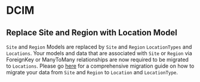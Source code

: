 # DCIM

## Replace Site and Region with Location Model

`Site` and `Region` Models are replaced by `Site` and `Region` `LocationTypes` and `Locations`. Your models and data that are associated with `Site` or `Region` via ForeignKey or ManyToMany relationships are now required to be migrated to `Locations`. Please go [here](region-and-site-to-location.md) for a comprehensive migration guide on how to migrate your data from `Site` and `Region` to `Location` and `LocationType`.
